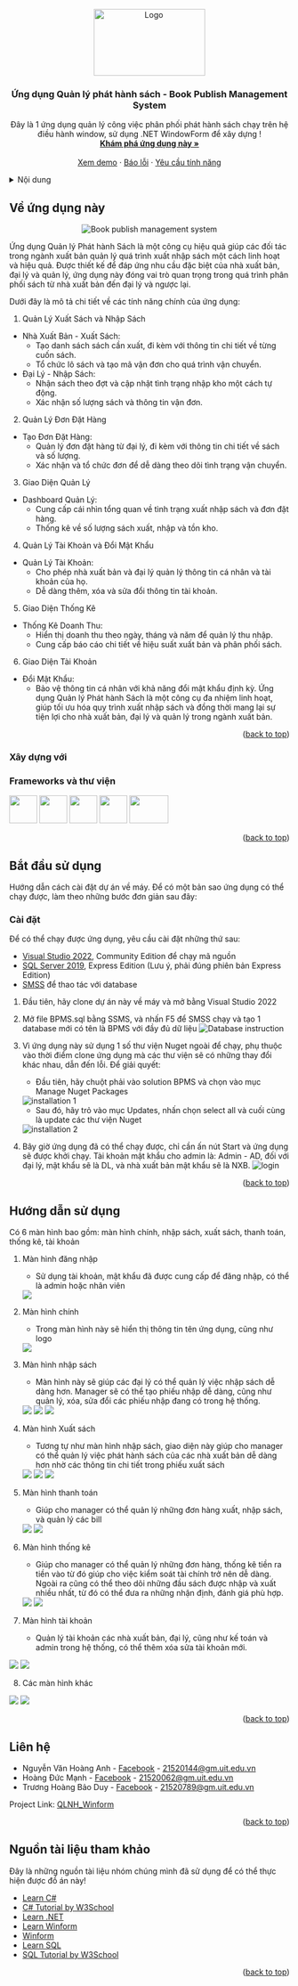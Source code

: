 <a name="readme-top"></a>
<!-- PROJECT LOGO -->
<div align="center">
  <img src="BPMS/Pictures/BPMS_Logo.png" alt="Logo" width="200" height="120">

  <h3 align="center">Ứng dụng Quản lý phát hành sách - Book Publish Management System</h3>

  <p align="center">
    Đây là 1 ứng dụng quản lý công việc phân phối phát hành sách chạy trên hệ điều hành window, sử dụng .NET WindowForm để xây dựng !
    <br />
    <a href="https://github.com/AndrewNguyen-05/BPMS"><strong>Khám phá ứng dụng này »</strong></a>
    <br />
    <br />
    <a href="https://github.com/AndrewNguyen-05/BPMS">Xem demo</a>
    ·
    <a href="https://github.com/AndrewNguyen-05/BPMS/issues">Báo lỗi</a>
    ·
    <a href="https://github.com/AndrewNguyen-05/BPMS/issues">Yêu cầu tính năng</a>
  </p>
</div>



<!-- TABLE OF CONTENTS -->
<details>
  <summary>Nội dung</summary>
  <ol>
    <li>
      <a href="#about-the-project">Về ứng dụng này</a>
      <ul>
        <li><a href="#built-with">Xây dựng với</a></li>
      </ul>
    </li>
    <li>
      <a href="#getting-started">Bắt đầu sử dụng</a>
      <ul>
        <li><a href="#installation">Cài đặt</a></li>
      </ul>
    </li>
    <li><a href="#usage">Hướng dẫn sử dụng</a></li>
    <li><a href="#contact">Liên hệ</a></li>
    <li><a href="#acknowledgments">Nguồn tham khảo</a></li>
  </ol>
</details>



<!-- ABOUT THE PROJECT -->
<a name="about-the-project"></a>
## Về ứng dụng này
<div align="center">
<img src="BPMS/Pictures/Readme/analytic-exported.png" alt="Book publish management system"/></div>

Ứng dụng Quản lý Phát hành Sách là một công cụ hiệu quả giúp các đối tác trong ngành xuất bản quản lý quá trình xuất nhập sách một cách linh hoạt và hiệu quả. Được thiết kế để đáp ứng nhu cầu đặc biệt của nhà xuất bản, đại lý và quản lý, ứng dụng này đóng vai trò quan trọng trong quá trình phân phối sách từ nhà xuất bản đến đại lý và ngược lại.

Dưới đây là mô tả chi tiết về các tính năng chính của ứng dụng:

1. Quản Lý Xuất Sách và Nhập Sách
  * Nhà Xuất Bản - Xuất Sách:
    * Tạo danh sách sách cần xuất, đi kèm với thông tin chi tiết về từng cuốn sách.
    * Tổ chức lô sách và tạo mã vận đơn cho quá trình vận chuyển.
  * Đại Lý - Nhập Sách:
    * Nhận sách theo đợt và cập nhật tình trạng nhập kho một cách tự động.
    * Xác nhận số lượng sách và thông tin vận đơn.
2. Quản Lý Đơn Đặt Hàng
  * Tạo Đơn Đặt Hàng:
    * Quản lý đơn đặt hàng từ đại lý, đi kèm với thông tin chi tiết về sách và số lượng.
    * Xác nhận và tổ chức đơn để dễ dàng theo dõi tình trạng vận chuyển.
3. Giao Diện Quản Lý
  * Dashboard Quản Lý:
    * Cung cấp cái nhìn tổng quan về tình trạng xuất nhập sách và đơn đặt hàng.
    * Thống kê về số lượng sách xuất, nhập và tồn kho.
4. Quản Lý Tài Khoản và Đổi Mật Khẩu
  * Quản Lý Tài Khoản:
    * Cho phép nhà xuất bản và đại lý quản lý thông tin cá nhân và tài khoản của họ.
    * Dễ dàng thêm, xóa và sửa đổi thông tin tài khoản.
5. Giao Diện Thống Kê
  * Thống Kê Doanh Thu:
    * Hiển thị doanh thu theo ngày, tháng và năm để quản lý thu nhập.
    * Cung cấp báo cáo chi tiết về hiệu suất xuất bản và phân phối sách.
6. Giao Diện Tài Khoản
  * Đổi Mật Khẩu:
    * Bảo vệ thông tin cá nhân với khả năng đổi mật khẩu định kỳ.
Ứng dụng Quản lý Phát hành Sách là một công cụ đa nhiệm linh hoạt, giúp tối ưu hóa quy trình xuất nhập sách và đồng thời mang lại sự tiện lợi cho nhà xuất bản, đại lý và quản lý trong ngành xuất bản.
<p align="right">(<a href="#readme-top">back to top</a>)</p>



### Xây dựng với
<a name="built-with"></a>
### Frameworks và thư viện
<img src="BPMS/Pictures/Readme/logos/ado.png" width="50" height="50"/> <img src="BPMS/Pictures/Readme/logos/winform.png" width="50" height="50"/> <img src="BPMS/Pictures/Readme/logos/csharp.png" width="50" height="50"/> <img src="BPMS/Pictures/Readme/logos/.net.png" width="50" height="50"/> <img src="BPMS/Pictures/Readme/logos/sql.jpg" width="70" height="50"/>

<p align="right">(<a href="#readme-top">back to top</a>)</p>



<!-- GETTING STARTED -->
<a name="getting-started"></a>
## Bắt đầu sử dụng
Hướng dẫn cách cài đặt dự án về máy. Để có một bản sao ứng dụng có thể chạy được, làm theo những bước đơn giản sau đây:

### Cài đặt
<a name="installation"></a>
Để có thể chạy được ứng dụng, yêu cầu cài đặt những thứ sau:
* <a href="https://visualstudio.microsoft.com/downloads/">Visual Studio 2022</a>, Community Edition để chạy mã nguồn
* <a href="https://www.microsoft.com/en-us/sql-server/sql-server-downloads">SQL Server 2019</a>, Express Edition (Lưu ý, phải đúng phiên bản Express Edition)
* <a href="https://learn.microsoft.com/en-us/sql/ssms/download-sql-server-management-studio-ssms?view=sql-server-ver16">SMSS</a> để thao tác với database

1. Đầu tiên, hãy clone dự án này về máy và mở bằng Visual Studio 2022
2. Mở file BPMS.sql bằng SSMS, và nhấn F5 để SMSS chạy và tạo 1 database mới có tên là BPMS với đầy đủ dữ liệu
   <img src="BPMS/Pictures/Readme/database.png" alt="Database instruction"/>
4. Vì ứng dụng này sử dụng 1 số thư viện Nuget ngoài để chạy, phụ thuộc vào thời điểm clone ứng dụng mà các thư viện sẽ có những thay đổi khác nhau, dẫn đến lỗi. Để giải quyết:
    * Đầu tiên, hãy chuột phải vào solution BPMS và chọn vào mục Manage Nuget Packages
   <img src="BPMS/Pictures/Readme/install-1.png" alt="installation 1"/>
   
    * Sau đó, hãy trỏ vào mục Updates, nhấn chọn select all và cuối cùng là update các thư viện Nuget
   <img src="BPMS/Pictures/Readme/install-2.png" alt="installation 2"/>

5. Bây giờ ứng dụng đã có thể chạy được, chỉ cần ấn nút Start và ứng dụng sẽ được khởi chạy. Tài khoản mật khẩu cho admin là: Admin - AD, đối với đại lý, mật khẩu sẽ là DL, và nhà xuất bản mật khẩu sẽ là NXB.
   <img src="BPMS/Pictures/Readme/account-password.png" alt="login"/>
<p align="right">(<a href="#readme-top">back to top</a>)</p>



<!-- USAGE EXAMPLES -->
## Hướng dẫn sử dụng
<a name="usage"></a>
Có 6 màn hình bao gồm: màn hình chính, nhập sách, xuất sách, thanh toán, thống kê, tài khoản
1. Màn hình đăng nhập
   * Sử dụng tài khoản, mật khẩu đã được cung cấp để đăng nhập, có thể là admin hoặc nhân viên
   <img src="BPMS/Pictures/Readme/login.png"/>
   
2. Màn hình chính
   * Trong màn hình này sẽ hiển thị thông tin tên ứng dụng, cũng như logo 
   <img src="BPMS/Pictures/Readme/home.png"/>
   
3. Màn hình nhập sách
   * Màn hình này sẽ giúp các đại lý có thể quản lý việc nhập sách dễ dàng hơn. Manager sẽ có thể tạo phiếu nhập dễ dàng, cũng như quản lý, xóa, sửa đổi các phiếu nhập đang có trong hệ thống.
   <img src="BPMS/Pictures/Readme/import.png"/>
   <img src="BPMS/Pictures/Readme/import-add.png"/>
   <img src="BPMS/Pictures/Readme/import-modify.png"/>
   
4. Màn hình Xuất sách
   * Tương tự như màn hình nhập sách, giao diện này giúp cho manager có thể quản lý việc phát hành sách của các nhà xuất bản dễ dàng hơn nhờ các thông tin chi tiết trong phiếu xuất sách
   <img src="BPMS/Pictures/Readme/export.png"/>
   <img src="BPMS/Pictures/Readme/export-create.png"/>
   <img src="BPMS/Pictures/Readme/export-modify.png"/>
   
5. Màn hình thanh toán
   * Giúp cho manager có thể quản lý những đơn hàng xuất, nhập sách, và quản lý các bill
   <img src="BPMS/Pictures/Readme/payment.png"/>
   <img src="BPMS/Pictures/Readme/payment-bill.png"/>
   
6. Màn hình thống kê
   * Giúp cho manager có thể quản lý những đơn hàng, thống kê tiền ra tiền vào từ đó giúp cho việc kiểm soát tài chính trở nên dễ dàng. Ngoài ra cũng có thể theo dõi những đầu sách được nhập và xuất nhiều nhất, từ đó có thể đưa ra những nhận định, đánh giá phù hợp.
   <img src="BPMS/Pictures/Readme/analytic-exported.png"/>
   <img src="BPMS/Pictures/Readme/analytic-imported.png"/>
     
7. Màn hình tài khoản
   * Quản lý tài khoản các nhà xuất bản, đại lý, cũng như kế toán và admin trong hệ thống, có thể thêm xóa sửa tài khoản mới.
  <img src="BPMS/Pictures/Readme/account.png"/>
  <img src="BPMS/Pictures/Readme/account-create.png"/>
     
8. Các màn hình khác
  <img src="BPMS/Pictures/Readme/accountant.png"/>
  <img src="BPMS/Pictures/Readme/publisher.png"/>   

<p align="right">(<a href="#readme-top">back to top</a>)</p>

<!-- CONTACT -->
## Liên hệ
<a name="contact"></a>
* Nguyễn Văn Hoàng Anh - [Facebook](https://www.facebook.com/cua.vosi/) - 21520144@gm.uit.edu.vn
* Hoàng Đức Mạnh - [Facebook](https://www.facebook.com/hoangducmanh254) - 21520062@gm.uit.edu.vn
* Trương Hoàng Bảo Duy - [Facebook](https://www.facebook.com/baoduy.truonghoang.581) - 21520789@gm.uit.edu.vn

Project Link: [QLNH_Winform](https://github.com/AndrewNguyen-05/QLNH_WF)

<p align="right">(<a href="#readme-top">back to top</a>)</p>



<!-- ACKNOWLEDGMENTS -->
## Nguồn tài liệu tham khảo
<a name="acknowledgments"></a>
Đây là những nguồn tài liệu nhóm chúng mình đã sử dụng để có thể thực hiện được đồ án này!

* [Learn C#](https://learn.microsoft.com/vi-vn/dotnet/csharp/)
* [C# Tutorial by W3School](https://www.w3schools.com/cs/index.php)
* [Learn .NET](https://dotnet.microsoft.com/en-us/learn)
* [Learn Winform](https://learn.microsoft.com/vi-vn/dotnet/desktop/winforms/?view=netframeworkdesktop-4.8)
* [Winform](https://learn.microsoft.com/en-us/dotnet/desktop/winforms/getting-started-with-windows-forms?view=netframeworkdesktop-4.8)
* [Learn SQL](https://learn.microsoft.com/vi-vn/sql/sql-server/tutorials-for-sql-server-2016?view=sql-server-ver15)
* [SQL Tutorial by W3School](https://www.w3schools.com/sql/)

<p align="right">(<a href="#readme-top">back to top</a>)</p>
